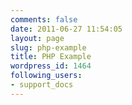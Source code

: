 ```yaml
---
comments: false
date: 2011-06-27 11:54:05
layout: page
slug: php-example
title: PHP Example
wordpress_id: 1464
following_users:
- support_docs
---
```


